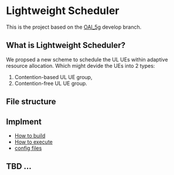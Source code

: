 # Lightweight Scheduler
This is the project based on the [OAI_5g](https://gitlab.eurecom.fr/oai/openairinterface5g) develop branch.

## What is Lightweight Scheduler?
We propsed a new scheme to schedule the UL UEs within adaptive resource allocation.
Which might devide the UEs into 2 types:
1. Contention-based UL UE group,
2. Contention-free UL UE group.


## File structure

## Implment
* [How to build](./doc/doc/build_guide.md)
* [How to execute](./doc/doc/execute_guide.md)
* [config files](./config_file/)

## TBD ...
